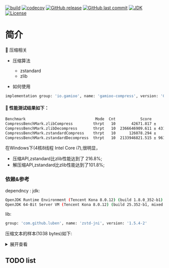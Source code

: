 [![build](https://github.com/jiangguilong2000/gamioo-navigation/actions/workflows/gradle.yml/badge.svg)](https://github.com/jiangguilong2000/gamioo-navigation/actions/workflows/gradle.yml)
[![codecov](https://codecov.io/gh/jiangguilong2000/gamioo-navigation/branch/main/graph/badge.svg?token=QBSoQmUNnn)](https://codecov.io/gh/jiangguilong2000/gamioo-navigation)
[![GitHub release](https://img.shields.io/github/release/jiangguilong2000/gamioo-navigation.svg)](https://github.com/jiangguilong2000/gamioo-navigation/releases)
[![GitHub last commit](https://img.shields.io/github/last-commit/jiangguilong2000/gamioo-navigation.svg?style=flat-square)](https://github.com/jiangguilong2000/gamioo-navigation/commits)
[![JDK](https://img.shields.io/badge/JDK-1.8%2B-green.svg)](https://www.oracle.com/technetwork/java/javase/downloads/index.html)
[![License](https://img.shields.io/badge/license-Apache%202-4EB1BA.svg)](https://www.apache.org/licenses/LICENSE-2.0.html)

# 简介

📌 压缩相关

* 压缩算法
    * zstandard
    * zlib

* 如何使用

```bash
implementation group: 'io.gamioo', name: 'gamioo-compress', version: '0.2.11'
```

#### 📄 性能测试结果如下：

```bash
Benchmark                               Mode  Cnt           Score          Error  Units
CompressBenchMark.zlibCompress         thrpt   10       42671.817 ±     2112.154  ops/s
CompressBenchMark.zlibDecompress       thrpt   10  2366646909.611 ± 43144539.607  ops/s
CompressBenchMark.zstandardCompress    thrpt   10      126078.294 ±    10863.591  ops/s
CompressBenchMark.zstandardDecompress  thrpt   10  2133946821.515 ± 96154271.597  ops/s
```

在Windows下(4核8线程 Intel Core i7),很明显，

- 压缩API,zstandard比zlib性能达到了 216.8%;
- 解压缩API,zstandard比zlib性能达到了101.8%;

### 依赖&参考

dependncy :
jdk:

```bash
OpenJDK Runtime Environment (Tencent Kona 8.0.12) (build 1.8.0_352-b1)
OpenJDK 64-Bit Server VM (Tencent Kona 8.0.12) (build 25.352-b1, mixed mode, sharing)
```

lib:

```bash
group: 'com.github.luben', name: 'zstd-jni', version: '1.5.4-2'
```

压缩文本的样本(1038 bytes)如下:
<details>
<summary>展开查看</summary>
<pre><code>
{code {
  flag: 1
  id: 1
}
tableId: 936940
ownerId: 143566
createId: 143566
roomTemplateId: 4
configTemplateId: 1101
entryDTO {
  key: 1
  value: 3
}
entryDTO {
  key: 201
  value: 0
}
entryDTO {
  key: 202
  value: 0
}
entryDTO {
  key: 204
  value: 1
}
entryDTO {
  key: 4
  value: 6
}
entryDTO {
  key: 203
  value: 0
}
playerDTO {
  playerDTO {
    id: 143566
    name: "King\345\274\272"
    gender: 1
    icon: "http://thirdwx.qlogo.cn/mmopen/vi_32/Q0j4TwGTfTLLMzUbUh9ic7fQlhibCCLnibAIAP838Xge2cmFcStdEaWLL4UdLrgzhZsxrcsYxgJLsDR39vPsfjLibw/132"
    city: "\345\256\201\346\263\242\345\270\202"
    ip: "39.188.248.167"
    longitude: "0.0"
    latitude: "0.0"
    position: 0
    ready: false
    online: true
    totalPoint: 0.0
    lastEnterTime: 1595855143603
    win: 0
    lose: 0
    type: 1
  }
  sitDownPosition: 0
  remain: 0
  score: 0
  daoNum: 0.0
  totalDaoNum: 0.0
  rank: 0
}
clubId: 0
status: 0
sitDownPosition: 0
kingBormPokerDTO {
  id: 143566
}
}
</code></pre>
</details>

## TODO list

